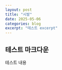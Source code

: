 ```yaml
---
layout: post
title: "시발"
date: 2025-05-06
categories: blog
excerpt: "테스트 excerpt"
---
```


## 테스트 마크다운

테스트 내용
